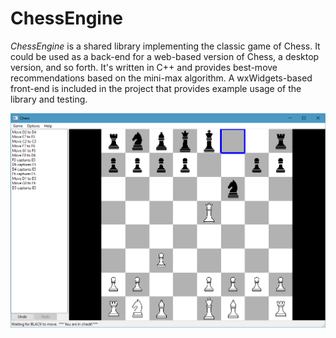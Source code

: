 # ChessEngine

*ChessEngine* is a shared library implementing the classic game of Chess.  It could be used as a back-end for a web-based version of Chess, a desktop version, and so forth.  It's written in C++ and provides best-move recommendations based on the mini-max algorithm.  A wxWidgets-based front-end is included in the project that provides example usage of the library and testing.

![snapshot](https://github.com/spencerparkin/ChessEngine/blob/master/Snapshot.png?raw=true)